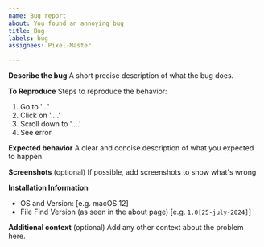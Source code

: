 ```yaml
---
name: Bug report
about: You found an annoying bug
title: Bug
labels: bug
assignees: Pixel-Master

---
```


**Describe the bug**
A short precise description of what the bug does.

**To Reproduce**
Steps to reproduce the behavior:
1. Go to '...'
2. Click on '....'
3. Scroll down to '....'
4. See error

**Expected behavior**
A clear and concise description of what you expected to happen.

**Screenshots** (optional)
If possible, add screenshots to show what's wrong

**Installation Information**
 - OS and Version: [e.g. macOS 12]
 - File Find Version (as seen in the about page) [e.g. ``1.0[25-july-2024]``]

**Additional context** (optional)
Add any other context about the problem here.
